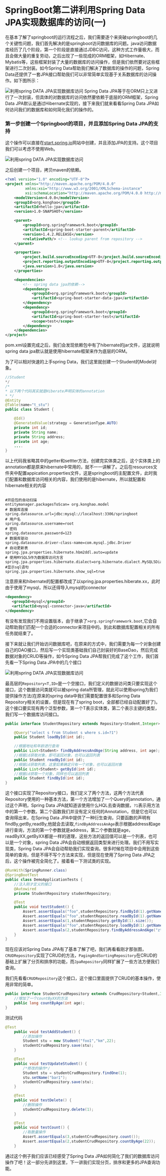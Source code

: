 # SpringBoot第二讲利用Spring Data JPA实现数据库的访问(一)

在基本了解了springboot的运行流程之后，我们需要逐个来突破springboot的几个关键性问题，我们首先解决的是springboot访问数据库的问题。java访问数据库经历了几个阶段，第一个阶段是直接通过JDBC访问，这种方式工作量极大，而且会做大量的重复劳动，之后出现了一些现成的ORM框架，如Hibernate、Mybatis等，这些框架封装了大量的数据库的访问操作，但是我们依然要对这些框架进行二次封装。如今Spring Data帮助我们解决了数据库的操作的问题，Spring Data还提供了一套JPA接口帮助我们可以非常简单实现基于关系数据库的访问操作。如下图所示：

![利用spring DATA JPA实现数据库访问 ](https://ynkonghao.github.io/img/springboot/02/01.png)
Spring Data JPA等于在ORM只上又进行了一次封装，但具体的对数据库的访问依然要依赖于底层的ORM框架，Spring Data JPA默认是通过Hibernate实现的，接下来我们就来看看Spring Data JPA如何访问我们的数据库和如何简化我们的操作的。

### 第一步创建一个Springboot的项目，并且添加Spring Data JPA的支持
这个操作可以直接在[start.spring.io](http://start.spring.io)网站中创建，并且添加JPA的支持。这个项目我们可以考虑不使用Web。

![利用spring DATA JPA实现数据库访问](https://ynkonghao.github.io/img/springboot/02/02.png)

之后创建一个项目，拷贝maven的依赖。

``` xml
<?xml version="1.0" encoding="UTF-8"?>
<project xmlns="http://maven.apache.org/POM/4.0.0"
         xmlns:xsi="http://www.w3.org/2001/XMLSchema-instance"
         xsi:schemaLocation="http://maven.apache.org/POM/4.0.0 http://maven.apache.org/xsd/maven-4.0.0.xsd">
    <modelVersion>4.0.0</modelVersion>
    <groupId>org.konghao</groupId>
    <artifactId>hello-jpa</artifactId>
    <version>1.0-SNAPSHOT</version>

    <parent>
        <groupId>org.springframework.boot</groupId>
        <artifactId>spring-boot-starter-parent</artifactId>
        <version>1.4.2.RELEASE</version>
        <relativePath/> <!-- lookup parent from repository -->
    </parent>

    <properties>
        <project.build.sourceEncoding>UTF-8</project.build.sourceEncoding>
        <project.reporting.outputEncoding>UTF-8</project.reporting.outputEncoding>
        <java.version>1.8</java.version>
    </properties>

    <dependencies>
        <!-- spring data jpa的依赖-->
        <dependency>
            <groupId>org.springframework.boot</groupId>
            <artifactId>spring-boot-starter-data-jpa</artifactId>
        </dependency>
        <dependency>
            <groupId>org.springframework.boot</groupId>
            <artifactId>spring-boot-starter-test</artifactId>
            <scope>test</scope>
        </dependency>
    </dependencies>
</project>
```
pom.xml设置完成之后，我们会发现依赖包中有了hibernate的jar文件，这就说明spring data jpa默认就是使用hibernate框架来作为底层的ORM。

为了可以相对快速的上手spring Data，我们这里就创建一个Student的Model对象。

``` java
//Student
*/
/*
* 以下两个代码其实就是Hiberate声明实体的annotation
* */
@Entity
@Table(name="t_stu")
public class Student {

    @Id()
    @GeneratedValue(strategy = GenerationType.AUTO)
    private int id;
    private String name;
    private String address;
    private int age;
    ....
}
```
以上代码我省略其中的getter和settter方法，创建完实体类之后，这个实体类上的annotation都是原来hibernate中常用的，就不一一讲解了。之后在resources文件夹中配置appication.properties文件，这是springboot的主配置文件，此时我们配置和数据库访问相关的内容，我们使用的是hibernate，所以就配置和hibernate相关的内容

```properties

#开启包的自动扫描
entitymanager.packagesToScan= org.konghao.model
# 数据库连接
spring.datasource.url=jdbc:mysql://localhost:3306/springboot
# 用户名
spring.datasource.username=root
# 密码
spring.datasource.password=123
# 数据库驱动
spring.datasource.driver-class-name=com.mysql.jdbc.Driver
# 自动更新表
spring.jpa.properties.hibernate.hbm2ddl.auto=update
# 使用MYSQL5作为数据库访问方言
spring.jpa.properties.hibernate.dialect=org.hibernate.dialect.MySQL5Dialect
#显示sql语句
spring.jpa.properties.hibernate.show_sql=true
```

注意原来和hibernate的配置都改成了以spring.jpa.properties.hiberate.xx，此时由于使用了mysql，所以还得导入mysql的connector

```xml
<dependency>
   <groupId>mysql</groupId>
   <artifactId>mysql-connector-java</artifactId>
</dependency>
```
有没有发现我们不用设置版本，由于继承了`>org.springframework.boot`,它会自动帮助我们匹配一个合适的connector来项目中的。到此和数据库配置相关的所有任务就结束了。

接下来就让我们开始访问数据库吧，在原来的方式中，我们需要为每一个对象创建自己的DAO接口，然后写一个实现类基础我们自己封装好的BaseDao，然后完成数据对象的CRUD等操作，如今Spring Data JPA帮我们完成了这个工作，我们首先看一下Spring Data JPA中的几个接口

![利用spring DATA JPA实现数据库访问](https://ynkonghao.github.io/img/springboot/02/03.png)

最高层的`Repository<T,ID>`是一个空接口，我们定义的数据访问类只要实现这个接口，这个数据访问类就可以被spring data所管理，就此可以使用spring为我们提供操作方法(在原来的spring data中我们需要配置很多和Spring Data Repository相关的设置，但是现在有了spring boot，全部都已经自动配置好了)。这个接口要实现有两个泛型参数，第一个T表示实体类，第二个表示主键的类型，我们写一个数据库访问接口。

``` java
public interface StudentRepository extends Repository<Student,Integer> {

    @Query("select s from Student s where s.id=?1")
    public Student loadById(int id);

    //根据地址和年龄进行查询
    public List<Student> findByAddressAndAge(String address, int age);
    //根据id获取对象，即可返回对象，也可以返回列表
    public Student readById(int id);
    //根据id获取列表，这里如果确定只有一个对象，也可以返回对象
    public List<Student> getById(int id);
    //根据id获取一个对象，同样也可以返回列表
    public Student findById(int id);
}
```

这个接口实现了Repository接口，我们定义了两个方法，这两个方法代表Repository使用的一种基本方法，第一个方法增加了一个Query的annotation，通过这个声明，Spring Data JPA就知道该使用什么HQL去查询数据，`?1`表示用方法中的第一个参数。第二个函数我们并没有定义任何的Annotation，但是它也可以查询得出来，在Spring Data JPA中提供了一种衍生查询，只要函数的声明有findBy,getBy,readBy,他就会去读取,`findByAddressAnAge`表示根据address和age进行查询，方法的第一个参数就是address，第二个参数就是age，readByXX,getByXX都是一样的道理，这些方法的返回值可以是一个列表，也可以是一个对象，spring Data JPA会自动根据返回类型来进行处理。我们不用写实现类，Spring Data JPA会自动帮助我们实现查询。很多时候在项目中会用到这些简单的查询，但是不得不写个方法来实现，但是现在使用了Spring Data JPA之后，这个操作被完全简化了。接着看一下测试类的实现。

``` java
@RunWith(SpringRunner.class)
@SpringBootTest
public class DemoApplicationTests {
	//注入刚才定义的接口
	@Autowired
	private StudentRepository studentRepository;

	@Test
	public void testStudent() {
		Assert.assertEquals("foo",studentRepository.findById(1).getName());
		Assert.assertEquals("foo",studentRepository.readById(1).getName());
		Assert.assertEquals(1,studentRepository.getById(1).size());
		Assert.assertEquals("foo",studentRepository.loadById(1).getName());
		Assert.assertEquals(2,studentRepository.findByAddressAndAge("zt",22).size());
	}
}
```
现在应该对Spring Data JPA有了基本了解了吧，我们再看看刚才那张图，`CRUDRepository`实现了CRUD的方法，`PagingAndSortingRepository`在CRUD的基础上扩展了分页和排序的功能，而`JpaRepository`同样扩展了一些方法方便我们查询。

我们先看看`CRUDRepository`这个接口，这个接口里面提供了CRUD的基本操作，使用非常的简单。
```java
public interface StudentCrudRepository extends CrudRepository<Student,Integer>{
    //增加了一个countByXX的方法
    public long countByAge(int age);
}
```

测试代码

```java
@Test
	public void testAddStudent() {
		//添加操作
		Student stu = new Student("foo1","km",22);
		studentCrudRepository.save(stu);
	}

	@Test
	public void testUpdateStudent() {
		/*修改的操作*/
		Student stu = studentCrudRepository.findOne(1);
		stu.setName("bar1");
		studentCrudRepository.save(stu);
	}

	@Test
	public void testDelete() {
		//删除操作
		studentCrudRepository.delete(1);
	}

	@Test
	public void testCount() {
		//取数量操作
		Assert.assertEquals(3,studentCrudRepository.count());
		Assert.assertEquals(2,studentCrudRepository.countByAge(22));
	}
```
通过这个例子我们应该已经感受了Spring Data JPA如何简化了我们的数据库访问操作了吧！这一部分先讲到这里，下一讲我们实现分页，排序和更多的JPA查询功能。

